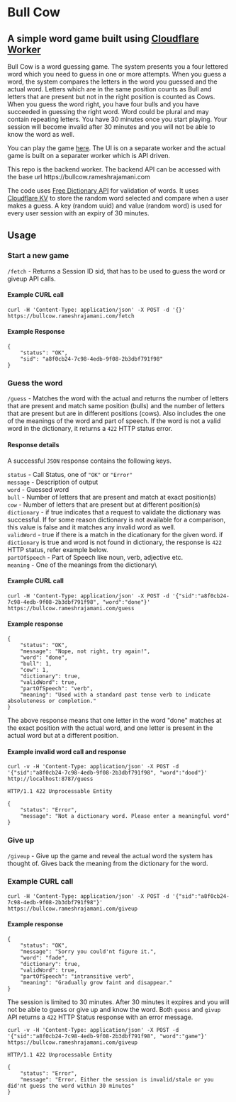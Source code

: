 # Bull Cow
## A simple word game built using [Cloudflare Worker](https://workers.cloudflare.com)

Bull Cow is a word guessing game. The system presents you a four lettered word which you need to guess in one or more attempts. When you guess a word, the system compares the letters in the word you guessed and the actual word. Letters which are in the same position counts as Bull and letters that are present but not in the right position is counted as Cows. When you guess the word right, you have four bulls and you have succeeded in guessing the right word. Word could be plural and may contain repeating letters. You have 30 minutes once you start playing. Your session will become invalid after 30 minutes and you will not be able to know the word as well.

You can play the game [here](https://www.rameshrajamani.com/game). The UI is on a separate worker and the actual game is built on a separater worker which is API driven. 

This repo is the backend worker. The backend API can be accessed with the base url ht<span>tps://</span>bullcow.rameshrajamani.com

The code uses [Free Dictionary API](https://github.com/meetDeveloper/freeDictionaryAPI) for validation of words. It uses [Cloudflare KV](https://developers.cloudflare.com/workers/learning/how-kv-works) to store the random word selected and compare when a user makes a guess. A key (random uuid) and value (random word) is used for every user session with an expiry of 30 minutes.

## Usage

### Start a new game

```/fetch``` - Returns a Session ID sid, that has to be used to guess the word or giveup API calls.

#### Example CURL call
```
curl -H 'Content-Type: application/json' -X POST -d '{}' https://bullcow.rameshrajamani.com/fetch
```

#### Example Response
```
{
	"status": "OK",
	"sid": "a8f0cb24-7c98-4edb-9f08-2b3dbf791f98"
}
```

### Guess the word

```/guess``` - Matches the word with the actual and returns the number of letters that are present and match same position (bulls) and the number of letters that are present but are in different positions (cows). Also includes the one of the meanings of the word and part of speech. If the word is not a valid word in the dictionary, it returns a `422` HTTP status error.

#### Response details
A successful `JSON` response contains the following keys.

`status` - Call Status, one of `"OK"` or `"Error"`\
`message` - Description of output\
`word` - Guessed word\
`bull` - Number of letters that are present and match at exact position(s)\
`cow` - Number of letters that are present but at different position(s)\
`dictionary` - if true indicates that a request to validate the dictionary was successful. If for some reason dictionary is not available for a comparison, this value is false and it matches any invalid word as well.\
`validWord` - true if there is a match in the dicationary for the given word. if `dictionary` is true and word is not found in dictionary, the response is `422` HTTP status, refer example below.\
`partOfSpeech` - Part of Speech like noun, verb, adjective etc.\
`meaning` - One of the meanings from the dictionary\

#### Example CURL call
```
curl -H 'Content-Type: application/json' -X POST -d '{"sid":"a8f0cb24-7c98-4edb-9f08-2b3dbf791f98", "word":"done"}' https://bullcow.rameshrajamani.com/guess
```
#### Example response
```
{
	"status": "OK",
	"message": "Nope, not right, try again!",
	"word": "done",
	"bull": 1,
	"cow": 1,
	"dictionary": true,
	"validWord": true,
	"partOfSpeech": "verb",
	"meaning": "Used with a standard past tense verb to indicate absoluteness or completion."
}
```

The above response means that one letter in the word "done" matches at the exact position with the actual word, and one letter is present in the actual word but at a different position.

#### Example invalid word call and response

```
curl -v -H 'Content-Type: application/json' -X POST -d '{"sid":"a8f0cb24-7c98-4edb-9f08-2b3dbf791f98", "word":"dood"}' http://localhost:8787/guess

HTTP/1.1 422 Unprocessable Entity

{
	"status": "Error",
	"message": "Not a dictionary word. Please enter a meaningful word"
}
```
### Give up

```/giveup``` - Give up the game and reveal the actual word the system has thought of. Gives back the meaning from the dictionary for the word.

### Example CURL call

```
curl -H 'Content-Type: application/json' -X POST -d '{"sid":"a8f0cb24-7c98-4edb-9f08-2b3dbf791f98"}' https://bullcow.rameshrajamani.com/giveup
```

#### Example response
```
{
	"status": "OK",
	"message": "Sorry you could'nt figure it.",
	"word": "fade",
	"dictionary": true,
	"validWord": true,
	"partOfSpeech": "intransitive verb",
	"meaning": "Gradually grow faint and disappear."
}
```

The session is limited to 30 minutes. After 30 minutes it expires and you will not be able to guess or give up and know the word. Both `guess` and `givup` API returns a `422` HTTP Status response with an error message.

```
curl -v -H 'Content-Type: application/json' -X POST -d '{"sid":"a8f0cb24-7c98-4edb-9f08-2b3dbf791f98", "word":"game"}' https://bullcow.rameshrajamani.com/giveup

HTTP/1.1 422 Unprocessable Entity

{
	"status": "Error",
	"message": "Error. Either the session is invalid/stale or you did'nt guess the word within 30 minutes"
}
```
